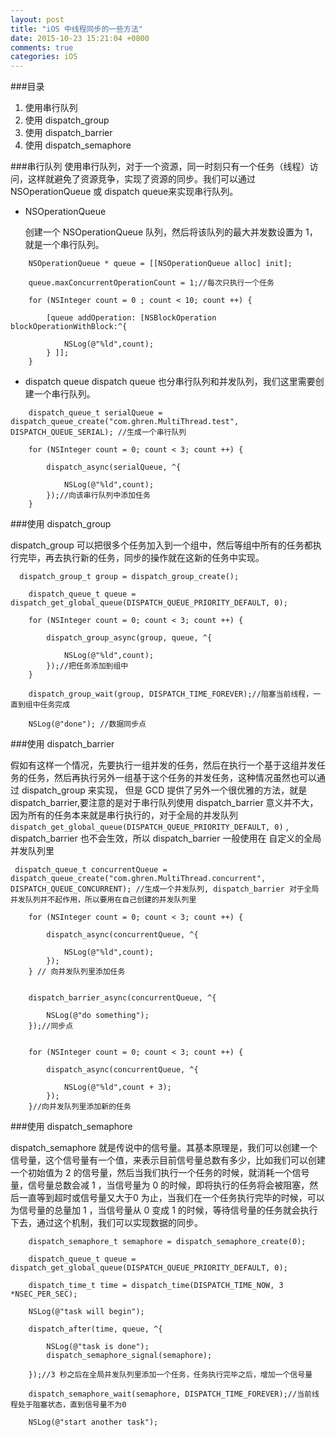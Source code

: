 ```yaml
---
layout: post
title: "iOS 中线程同步的一些方法"
date: 2015-10-23 15:21:04 +0800
comments: true
categories: iOS 
---
```


###目录
1. 使用串行队列
2. 使用 dispatch_group
3. 使用 dispatch_barrier
4. 使用 dispatch_semaphore


###串行队列
使用串行队列，对于一个资源，同一时刻只有一个任务（线程）访问，这样就避免了资源竞争，实现了资源的同步。我们可以通过 NSOperationQueue 或 dispatch queue来实现串行队列。

*  NSOperationQueue

	创建一个	NSOperationQueue 队列，然后将该队列的最大并发数设置为 1，就是一个串行队列。

```objc
    NSOperationQueue * queue = [[NSOperationQueue alloc] init];

    queue.maxConcurrentOperationCount = 1;//每次只执行一个任务

    for (NSInteger count = 0 ; count < 10; count ++) {

        [queue addOperation: [NSBlockOperation blockOperationWithBlock:^{

            NSLog(@"%ld",count);
        } ]];
    }
```


* dispatch queue
  dispatch queue 也分串行队列和并发队列，我们这里需要创建一个串行队列。

```objc
    dispatch_queue_t serialQueue = dispatch_queue_create("com.ghren.MultiThread.test", DISPATCH_QUEUE_SERIAL); //生成一个串行队列

    for (NSInteger count = 0; count < 3; count ++) {

        dispatch_async(serialQueue, ^{

            NSLog(@"%ld",count);
        });//向该串行队列中添加任务
    }
```




###使用 dispatch_group

dispatch_group 可以把很多个任务加入到一个组中，然后等组中所有的任务都执行完毕，再去执行新的任务，同步的操作就在这新的任务中实现。

```objc
  dispatch_group_t group = dispatch_group_create();

    dispatch_queue_t queue = dispatch_get_global_queue(DISPATCH_QUEUE_PRIORITY_DEFAULT, 0);

    for (NSInteger count = 0; count < 3; count ++) {

        dispatch_group_async(group, queue, ^{

            NSLog(@"%ld",count);
        });//把任务添加到组中
    }

    dispatch_group_wait(group, DISPATCH_TIME_FOREVER);//阻塞当前线程，一直到组中任务完成

    NSLog(@"done"); //数据同步点
```



###使用 dispatch_barrier

假如有这样一个情况，先要执行一组并发的任务，然后在执行一个基于这组并发任务的任务，然后再执行另外一组基于这个任务的并发任务，这种情况虽然也可以通过 dispatch_group 来实现， 但是 GCD 提供了另外一个很优雅的方法，就是 dispatch_barrier,要注意的是对于串行队列使用 dispatch_barrier 意义并不大，因为所有的任务本来就是串行执行的，对于全局的并发队列 `dispatch_get_global_queue(DISPATCH_QUEUE_PRIORITY_DEFAULT, 0)` , dispatch_barrier 也不会生效，所以 dispatch_barrier 一般使用在 自定义的全局并发队列里

```objc
 dispatch_queue_t concurrentQueue = dispatch_queue_create("com.ghren.MultiThread.concurrent", DISPATCH_QUEUE_CONCURRENT); //生成一个并发队列, dispatch_barrier 对于全局并发队列并不起作用，所以要用在自己创建的并发队列里

    for (NSInteger count = 0; count < 3; count ++) {

        dispatch_async(concurrentQueue, ^{

            NSLog(@"%ld",count);
        });
    } // 向并发队列里添加任务


    dispatch_barrier_async(concurrentQueue, ^{

        NSLog(@"do something");
    });//同步点


    for (NSInteger count = 0; count < 3; count ++) {

        dispatch_async(concurrentQueue, ^{

            NSLog(@"%ld",count + 3);
        });
    }//向并发队列里添加新的任务

```

###使用 dispatch_semaphore

dispatch_semaphore 就是传说中的信号量。其基本原理是，我们可以创建一个信号量，这个信号量有一个值，来表示目前信号量总数有多少，比如我们可以创建一个初始值为 2 的信号量，然后当我们执行一个任务的时候，就消耗一个信号量，信号量总数会减 1 ，当信号量为 0 的时候，即将执行的任务将会被阻塞，然后一直等到超时或信号量又大于0 为止，当我们在一个任务执行完毕的时候，可以为信号量的总量加 1 ，当信号量从 0 变成 1 的时候，等待信号量的任务就会执行下去，通过这个机制，我们可以实现数据的同步。

```objc
    dispatch_semaphore_t semaphore = dispatch_semaphore_create(0);

    dispatch_queue_t queue = dispatch_get_global_queue(DISPATCH_QUEUE_PRIORITY_DEFAULT, 0);

    dispatch_time_t time = dispatch_time(DISPATCH_TIME_NOW, 3 *NSEC_PER_SEC);

    NSLog(@"task will begin");

    dispatch_after(time, queue, ^{

        NSLog(@"task is done");
        dispatch_semaphore_signal(semaphore);

    });//3 秒之后在全局并发队列里添加一个任务，任务执行完毕之后，增加一个信号量

    dispatch_semaphore_wait(semaphore, DISPATCH_TIME_FOREVER);//当前线程处于阻塞状态，直到信号量不为0

    NSLog(@"start another task");
```
